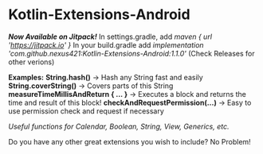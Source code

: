 # Kotlin-Extensions-Android

***Now Available on Jitpack!***
In settings.gradle, add *maven { url 'https://jitpack.io' }* 
In your build.gradle add *implementation 'com.github.nexus421:Kotlin-Extensions-Android:1.1.0'* (Check Releases for other verions)

**Examples:**
**String.hash()** -> Hash any String fast and easily
**String.coverString()** -> Covers parts of this String
**measureTimeMillisAndReturn { ... }** -> Executes a block and returns the time and result of this block!
**checkAndRequestPermission(...)** -> Easy to use permission check and request if necessary

*Useful functions for Calendar, Boolean, String, View, Generics, etc.*

Do you have any other great extensions you wish to include? No Problem! 

